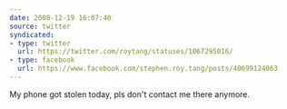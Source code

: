 ```yaml
---
date: 2008-12-19 16:07:40
source: twitter
syndicated:
- type: twitter
  url: https://twitter.com/roytang/statuses/1067295016/
- type: facebook
  url: https://www.facebook.com/stephen.roy.tang/posts/40699124063
---
```


My phone got stolen today, pls don't contact me there anymore.